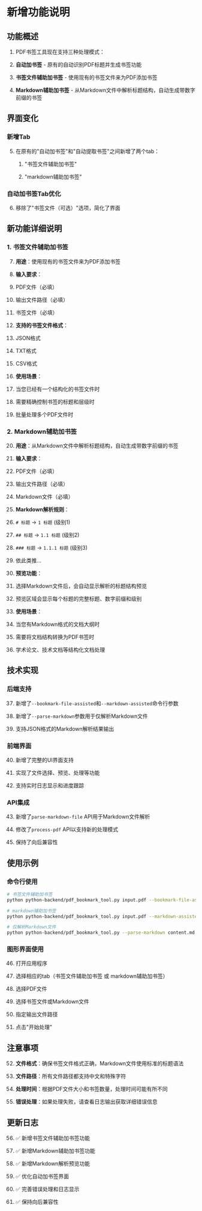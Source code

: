 # 

# 新增功能说明

## 功能概述

1.  PDF书签工具现在支持三种处理模式：
    
2.  **自动加书签** - 原有的自动识别PDF标题并生成书签功能
    
3.  **书签文件辅助加书签** - 使用现有的书签文件来为PDF添加书签
    
4.  **Markdown辅助加书签** - 从Markdown文件中解析标题结构，自动生成带数字前缀的书签
    

## 界面变化

### 新增Tab

5.  在原有的"自动加书签"和"自动提取书签"之间新增了两个tab：
    
    1.  "书签文件辅助加书签"
        
    2.  "markdown辅助加书签"
        

### 自动加书签Tab优化

6.  移除了"书签文件（可选）"选项，简化了界面
    

## 新功能详细说明

### 1. 书签文件辅助加书签

7.  **用途**：使用现有的书签文件来为PDF添加书签
    
8.  **输入要求**：
    
9.  PDF文件（必填）
    
10.  输出文件路径（必填）
    
11.  书签文件（必填）
    
12.  **支持的书签文件格式**：
    
13.  JSON格式
    
14.  TXT格式
    
15.  CSV格式
    
16.  **使用场景**：
    
17.  当您已经有一个结构化的书签文件时
    
18.  需要精确控制书签的标题和层级时
    
19.  批量处理多个PDF文件时


### 2. Markdown辅助加书签

20.  **用途**：从Markdown文件中解析标题结构，自动生成带数字前缀的书签
    
21.  **输入要求**：
    
22.  PDF文件（必填）
    
23.  输出文件路径（必填）
    
24.  Markdown文件（必填）
    
25.  **Markdown解析规则**：
    
26.  `# 标题` → `1 标题` (级别1)
    
27.  `## 标题` → `1.1 标题` (级别2)
    
28.  `### 标题` → `1.1.1 标题` (级别3)
    
29.  依此类推...
    
30.  **预览功能**：
    
31.  选择Markdown文件后，会自动显示解析的标题结构预览
    
32.  预览区域会显示每个标题的完整标题、数字前缀和级别
    
33.  **使用场景**：
    
34.  当您有Markdown格式的文档大纲时
    
35.  需要将文档结构转换为PDF书签时
    
36.  学术论文、技术文档等结构化文档处理


## 技术实现

### 后端支持

37.  新增了`--bookmark-file-assisted`和`--markdown-assisted`命令行参数
    
38.  新增了`--parse-markdown`参数用于仅解析Markdown文件
    
39.  支持JSON格式的Markdown解析结果输出


### 前端界面

40.  新增了完整的UI界面支持
    
41.  实现了文件选择、预览、处理等功能
    
42.  支持实时日志显示和进度跟踪


### API集成

43.  新增了`parse-markdown-file` API用于Markdown文件解析
    
44.  修改了`process-pdf` API以支持新的处理模式
    
45.  保持了向后兼容性


## 使用示例

### 命令行使用

```bash
# 书签文件辅助加书签
python python-backend/pdf_bookmark_tool.py input.pdf --bookmark-file-assisted --bookmark-file bookmarks.json -o output.pdf

# markdown辅助加书签
python python-backend/pdf_bookmark_tool.py input.pdf --markdown-assisted --markdown-file content.md -o output.pdf

# 仅解析Markdown文件
python python-backend/pdf_bookmark_tool.py --parse-markdown content.md

```

### 图形界面使用

46.  打开应用程序
    
47.  选择相应的tab（书签文件辅助加书签 或 markdown辅助加书签）
    
48.  选择PDF文件
    
49.  选择书签文件或Markdown文件
    
50.  指定输出文件路径
    
51.  点击"开始处理"


## 注意事项

52.  **文件格式**：确保书签文件格式正确，Markdown文件使用标准的标题语法
    
53.  **文件路径**：所有文件路径都支持中文和特殊字符
    
54.  **处理时间**：根据PDF文件大小和书签数量，处理时间可能有所不同
    
55.  **错误处理**：如果处理失败，请查看日志输出获取详细错误信息


## 更新日志

56.  ✅ 新增书签文件辅助加书签功能
    
57.  ✅ 新增Markdown辅助加书签功能
    
58.  ✅ 新增Markdown解析预览功能
    
59.  ✅ 优化自动加书签界面
    
60.  ✅ 完善错误处理和日志显示
    
61.  ✅ 保持向后兼容性